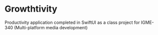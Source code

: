 # Growthtivity
Productivity application completed in SwiftUI as a class project for IGME-340 (Multi-platform media development)

